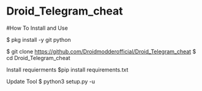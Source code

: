 # Droid_Telegram_cheat

#How To Install and Use

$ pkg install -y git python

$ git clone https://github.com/Droidmodderofficial/Droid_Telegram_cheat
$ cd Droid_Telegram_cheat

Install requierments
$pip install requirements.txt


Update Tool
$ python3 setup.py -u
